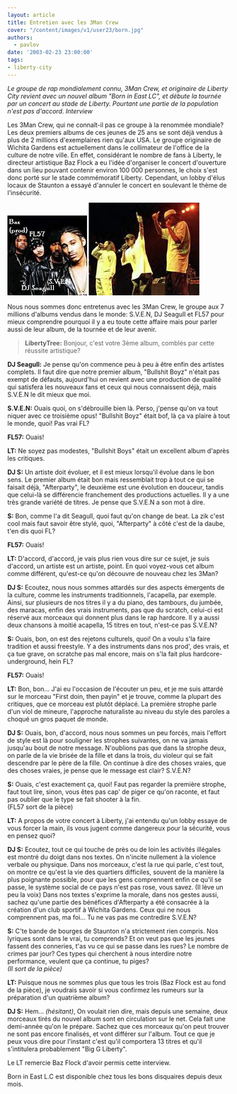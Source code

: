 ```yaml
---
layout: article
title: Entretien avec les 3Man Crew
cover: "/content/images/v1/user23/born.jpg"
authors:
  - pavlov
date: '2003-02-23 23:00:00'
tags:
- liberty-city
---
```


_Le groupe de rap mondialement connu, 3Man Crew, et originaire de Liberty City revient avec un nouvel album "Born in East LC", et débute la tournée par un concert au stade de Liberty. Pourtant une partie de la population n'est pas d'accord. Interview_

Les 3Man Crew, qui ne connaît-il pas ce groupe à la renommée mondiale? Les deux premiers albums de ces jeunes de 25 ans se sont déjà vendus à plus de 2 millions d'exemplaires rien qu'aux USA. Le groupe originaire de Wichita Gardens est actuellement dans le collimateur de l'office de la culture de notre ville. En effet, considérant le nombre de fans à Liberty, le directeur artistique Baz Flock a eu l'idée d'organiser le concert d'ouverture dans un lieu pouvant contenir environ 100 000 personnes, le choix s'est donc porté sur le stade commémoratif Liberty. Cependant, un lobby d'élus locaux de Staunton a essayé d'annuler le concert en soulevant le thème de l'insécurité.

![](/content/images/v1/user23/3man01.jpg)
![](/content/images/v1/user23/3man02.jpg)

Nous nous sommes donc entretenus avec les 3Man Crew, le groupe aux 7 millions d'albums vendus dans le monde: S.V.E.N, DJ Seagull et FL57 pour mieux comprendre pourquoi il y a eu toute cette affaire mais pour parler aussi de leur album, de la tournée et de leur avenir.

> **LibertyTree:** Bonjour, c'est votre 3ème album, comblés par cette réussite artistique?

**DJ Seagull:** Je pense qu'on commence peu à peu à être enfin des artistes complets. Il faut dire que notre premier album, "Bullshit Boyz" n'était pas exempt de défauts, aujourd'hui on revient avec une production de qualité qui satisfera les nouveaux fans et ceux qui nous connaissent déjà, mais S.V.E.N le dit mieux que moi.

> 

**S.V.E.N:** Ouais quoi, on s'débrouille bien là. Perso, j'pense qu'on va tout niquer avec ce troisième opus! "Bullshit Boyz" était bof, là ça va plaire à tout le monde, quoi! Pas vrai FL?

> 

**FL57:** Ouais!

> 

**LT:** Ne soyez pas modestes, "Bullshit Boys" était un excellent album d'après les critiques.

> 

**DJ S:** Un artiste doit évoluer, et il est mieux lorsqu'il évolue dans le bon sens. Le premier album était bon mais ressemblait trop à tout ce qui se faisait déjà, "Afterparty", le deuxième est une évolution en douceur, tandis que celui-là se différencie franchement des productions actuelles. Il y a une très grande variété de titres. Je pense que S.V.E.N a son mot à dire.

> 

**S:** Bon, comme l'a dit Seagull, quoi faut qu'on change de beat. La zik c'est cool mais faut savoir être stylé, quoi, "Afterparty" à côté c'est de la daube, t'en dis quoi FL?

> 

**FL57:** Ouais!

> 

**LT:** D'accord, d'accord, je vais plus rien vous dire sur ce sujet, je suis d'accord, un artiste est un artiste, point. En quoi voyez-vous cet album comme différent, qu'est-ce qu'on découvre de nouveau chez les 3Man?

> 

**DJ S:** Ecoutez, nous nous sommes attardés sur des aspects émergents de la culture, comme les instruments traditionnels, l'acapella, par exemple. Ainsi, sur plusieurs de nos titres il y a du piano, des tambours, du jumbée, des maracas, enfin des vrais instruments, pas que du scratch, celui-ci est réservé aux morceaux qui donnent plus dans le rap hardcore. Il y a aussi deux chansons à moitié acapella, 15 titres en tout, n'est-ce pas S.V.E.N?

> 

**S:** Ouais, bon, on est des rejetons culturels, quoi! On a voulu s'la faire tradition et aussi freestyle. Y a des instruments dans nos prod', des vrais, et ça tue grave, on scratche pas mal encore, mais on s'la fait plus hardcore-underground, hein FL?

> 

**FL57:** Ouais!

> 

**LT:** Bon, bon... J'ai eu l'occasion de l'écouter un peu, et je me suis attardé sur le morceau "First doin, then payin" et je trouve, comme la plupart des critiques, que ce morceau est plutôt déplacé. La première strophe parle d'un viol de mineure, l'approche naturaliste au niveau du style des paroles a choqué un gros paquet de monde.

> 

**DJ S:** Ouais, bon, d'accord, nous nous sommes un peu forcés, mais l'effort de style est là pour souligner les strophes suivantes, on ne va jamais jusqu'au bout de notre message. N'oublions pas que dans la strophe deux, on parle de la vie brisée de la fille et dans la trois, du violeur qui se fait descendre par le père de la fille. On continue à dire des choses vraies, que des choses vraies, je pense que le message est clair? S.V.E.N?

> 

**S:** Ouais, c'est exactement ça, quoi! Faut pas regarder la première strophe, faut tout lire, sinon, vous êtes pas cap' de piger ce qu'on raconte, et faut pas oublier que le type se fait shooter à la fin.  
(FL57 sort de la pièce)

> 

**LT:** A propos de votre concert à Liberty, j'ai entendu qu'un lobby essaye de vous forcer la main, ils vous jugent comme dangereux pour la sécurité, vous en pensez quoi?

> 

**DJ S:** Ecoutez, tout ce qui touche de près ou de loin les activités illégales est montré du doigt dans nos textes. On n'incite nullement à la violence verbale ou physique. Dans nos morceaux, c'est la rue qui parle, c'est tout, on montre ce qu'est la vie des quartiers difficiles, souvent de la manière la plus poignante possible, pour que les gens comprennent enfin ce qu'il se passe, le système social de ce pays n'est pas rose, vous savez. (Il lève un peu la voix) Dans nos textes s'exprime la morale, dans nos gestes aussi, sachez qu'une partie des bénéfices d'Afterparty a été consacrée à la création d'un club sportif à Wichita Gardens. Ceux qui ne nous comprennent pas, ma foi... Tu ne vas pas me contredire S.V.E.N?

> 

**S:** C'te bande de bourges de Staunton n'a strictement rien compris. Nos lyriques sont dans le vrai, tu comprends? Et on veut pas que les jeunes fassent des conneries, t'as vu ce qui se passe dans les rues? Le nombre de crimes par jour? Ces types qui cherchent à nous interdire notre performance, veulent que ça continue, tu piges?  
_(Il sort de la pièce)_

> 

**LT:** Puisque nous ne sommes plus que tous les trois (Baz Flock est au fond de la pièce), je voudrais savoir si vous confirmez les rumeurs sur la préparation d'un quatrième album?

> 

**DJ S:** Hem... _(hésitant)_, On voulait rien dire, mais depuis une semaine, deux morceaux tirés du nouvel album sont en circulation sur le net. Cela fait une demi-année qu'on le prépare. Sachez que ces morceaux qu'on peut trouver ne sont pas encore finalisés, et vont différer sur l'album. Tout ce que je peux vous dire pour l'instant c'est qu'il comportera 13 titres et qu'il s'intitulera probablement "Big G Liberty".

Le LT remercie Baz Flock d'avoir permis cette interview.

Born in East L.C est disponible chez tous les bons disquaires depuis deux mois.